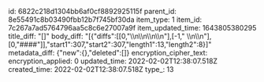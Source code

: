 id: 6822c218d1304bb6af0cf8892925115f
parent_id: 8e55491c8b03490fbb12b7f745bf30da
item_type: 1
item_id: 7c267a7ad5764796aa5c8c6e27007a9f
item_updated_time: 1643805380295
title_diff: "[]"
body_diff: "[{\"diffs\":[[0,\"\\\n\\\n\\\n\\\n\"],[-1,\"   \\\n\\\n\"],[0,\"####\"]],\"start1\":307,\"start2\":307,\"length1\":13,\"length2\":8}]"
metadata_diff: {"new":{},"deleted":[]}
encryption_cipher_text: 
encryption_applied: 0
updated_time: 2022-02-02T12:38:07.518Z
created_time: 2022-02-02T12:38:07.518Z
type_: 13